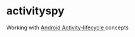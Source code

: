 # activityspy

Working with [Android Activity-lifecycle ](https://developer.android.com/guide/components/activities/activity-lifecycle.html) concepts
